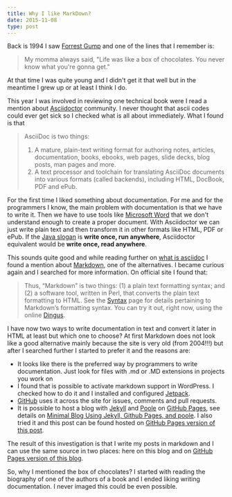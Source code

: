 ```yaml
---
title: Why I like MarkDown?
date: 2015-11-08
type: post
---
```


Back is 1994 I saw [Forrest Gump][forrest-gump] and one of the lines that I remember is:

> My momma always said, "Life was like a box of chocolates. You never know what you're gonna get."

At that time I was quite young and I didn't get it that well but in the meantime I grew up or at least I think I do.

This year I was involved in reviewing one technical book were I read a mention about [Asciidoctor][asciidoctor] community. I never thought that ascii codes could ever get sick so I checked what is all about immediately. What I found is that

> AsciiDoc is two things:
> 1. A mature, plain-text writing format for authoring notes, articles, documentation, books, ebooks, web pages, slide decks, blog posts, man pages and more.
> 2. A text processor and toolchain for translating AsciiDoc documents into various formats (called backends), including HTML, DocBook, PDF and ePub.

For the first time I liked something about documentation. For me and for the programmers I know, the main problem with documentation is that we have to write it. Then we have to use tools like [Microsoft Word][microsoft-word] that we don't understand enough to create a proper document. With Asciidoctor we can just write plain text and then transform it in other formats like HTML, PDF or ePub. If the [Java slogan][java-slogan] is **write once, run anywhere**, Asciidoctor equivalent would be **write once, read anywhere**.

This sounds quite good and while reading further on [what is asciidoc][what-is-asciidoc] I found a mention about [Markdown][markdown], one of the alternatives. I became curious again and I searched for more information. On official site I found that:

> Thus, “Markdown” is two things: (1) a plain text formatting syntax; and (2) a software tool, written in Perl, that converts the plain text formatting to HTML. See the [Syntax][markdown-syntax] page for details pertaining to Markdown’s formatting syntax. You can try it out, right now, using the online [Dingus][markdown-dingus].

I have now two ways to write documentation in text and convert it later in HTML at least but which one to choose? At first Markdown does not look like a good alternative mainly because the site is very old (from 2004!!!) but after I searched further I started to prefer it and the reasons are:

* It looks like there is the preferred way by programmers to write documentation. Just look for files with .md or .MD extensions in projects you work on
* I found that is possible to activate markdown support in WordPress. I checked how to do it and I installed and configured [Jetpack][jetpack].
* [GitHub][github] uses it across the site for issues, comments and pull requests.
* It is possible to host a blog with [Jekyll][jekyll] and [Poole][poole] on [GitHub Pages][github-pages], see details on [Minimal Blog Using Jekyll, Github Pages, and poole][jekyll-github-pages-poole]. I also tried it and this post can be found hosted on [GitHub Pages version of this post][github-why-like-markdown].

The result of this investigation is that I write my posts in markdown and I can use the same source in two places: here on this blog and on [GitHub Pages version of this blog][github-vasileboris].

So, why I mentioned the box of chocolates? I started with reading the biography of one of the authors of a book and I ended liking writing documentation. I never imaged this could be even possible.

[forrest-gump]: http://www.imdb.com/title/tt0109830/?ref_=ttqt_qt_tt "Forrest Gump"
[asciidoctor]: http://asciidoctor.org/ "A fast text processor & publishing toolchain for converting AsciiDoc to HTML5, DocBook & more."
[microsoft-word]: https://products.office.com/en/word "Microsot Word"
[java-slogan]: https://en.wikipedia.org/wiki/Write_once,_run_anywhere "Write once, run anywhere"
[what-is-asciidoc]: http://asciidoctor.org/docs/what-is-asciidoc/ "What is AsciiDoc?"
[markdown]: https://daringfireball.net/projects/markdown/ "text-to-HTML conversion tool for web writers"
[markdown-syntax]: https://daringfireball.net/projects/markdown/syntax "Markdown: Syntax"
[markdown-dingus]: https://daringfireball.net/projects/markdown/dingus "Markdown: Dingus"
[jetpack]: https://wordpress.org/plugins/jetpack/ "Your WordPress, Simplified."
[jekyll]: http://jekyllrb.com/ "Transform your plain text into static websites and blogs."
[poole]: https://github.com/poole/poole "Poole"
[github]: https://github.com/ "GitHub"
[github-pages]: https://pages.github.com/ "Websites for you and your projects."
[jekyll-github-pages-poole]: http://joshualande.com/jekyll-github-pages-poole/ "How I Created a Beautiful and Minimal Blog Using Jekyll, Github Pages, and poole"
[github-why-like-markdown]: http://vasileboris.github.io/why-like-markdown/ "Why like markdown"
[github-vasileboris]: http://vasileboris.github.io "Espresso Programmer"